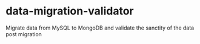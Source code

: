 # data-migration-validator
Migrate data from MySQL to MongoDB and validate the sanctity of the data post migration
